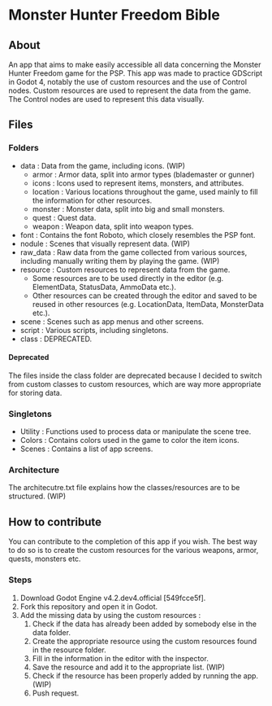 # Monster Hunter Freedom Bible

## About

An app that aims to make easily accessible all data concerning the Monster Hunter Freedom game for the PSP.
This app was made to practice GDScript in Godot 4, notably the use of custom resources and the use of Control nodes.
Custom resources are used to represent the data from the game. The Control nodes are used to represent this data visually.

## Files

### Folders

- data : Data from the game, including icons. (WIP)
	- armor : Armor data, split into armor types (blademaster or gunner)
	- icons : Icons used to represent items, monsters, and attributes.
	- location : Various locations throughout the game, used mainly to fill the information for other resources.
	- monster : Monster data, split into big and small monsters.
	- quest : Quest data.
	- weapon : Weapon data, split into weapon types.
- font : Contains the font Roboto, which closely resembles the PSP font.
- nodule : Scenes that visually represent data. (WIP)
- raw_data : Raw data from the game collected from various sources, including manually writing them by playing the game. (WIP)
- resource : Custom resources to represent data from the game.
	- Some resources are to be used directly in the editor (e.g. ElementData, StatusData, AmmoData etc.).
	- Other resources can be created through the editor and saved to be reused in other resources (e.g. LocationData, ItemData, MonsterData etc.).
- scene : Scenes such as app menus and other screens.
- script : Various scripts, including singletons.
- class : DEPRECATED.

#### Deprecated

The files inside the class folder are deprecated because I decided to switch from custom classes to 
custom resources, which are way more appropriate for storing data.

### Singletons

- Utility : Functions used to process data or manipulate the scene tree.
- Colors : Contains colors used in the game to color the item icons.
- Scenes : Contains a list of app screens.

### Architecture

The architecutre.txt file explains how the classes/resources are to be structured. (WIP)

## How to contribute

You can contribute to the completion of this app if you wish. The best way to do so is to create the custom resources for the various weapons, armor, quests, monsters etc.

### Steps

1. Download Godot Engine v4.2.dev4.official [549fcce5f].
2. Fork this repository and open it in Godot.
3. Add the missing data by using the custom resources :
	1. Check if the data has already been added by somebody else in the data folder.
	2. Create the appropriate resource using the custom resources found in the resource folder.
	3. Fill in the information in the editor with the inspector.
	4. Save the resource and add it to the appropriate list. (WIP)
	5. Check if the resource has been properly added by running the app. (WIP)
	6. Push request.
